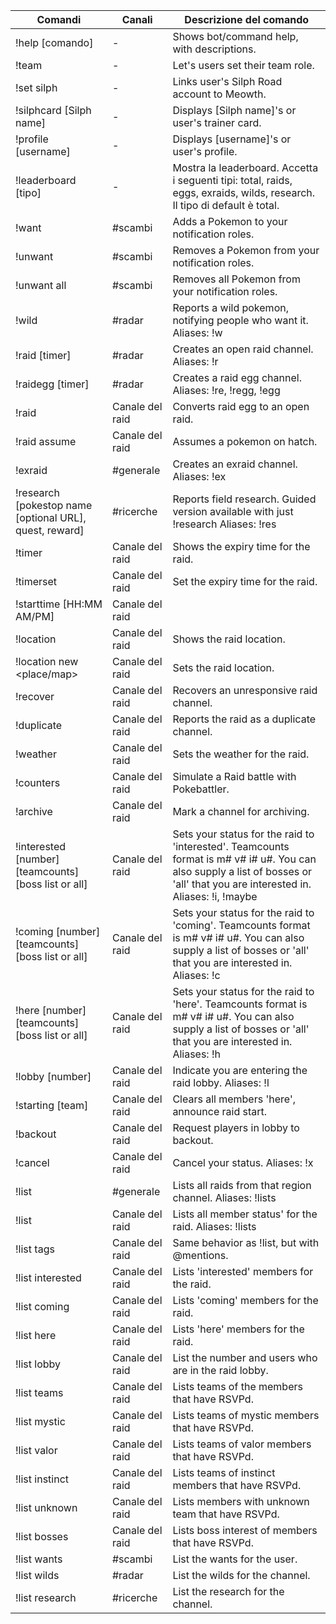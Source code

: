 | Comandi                                                 | Canali          | Descrizione del comando                                                                                                                                                        |
|---------------------------------------------------------|-----------------|--------------------------------------------------------------------------------------------------------------------------------------------------------------------------------|
| !help [comando]                                         | -               | Shows bot/command help, with descriptions.                                                                                                                                     |
| !team <team>                                            | -               | Let's users set their team role.                                                                                                                                               |
| !set silph <Silph name>                                 | -               | Links user's Silph Road account to Meowth.                                                                                                                                     |
| !silphcard [Silph name]                                 | -               | Displays [Silph name]'s or user's trainer card.                                                                                                                                |
| !profile [username]                                     | -               | Displays [username]'s or user's profile.                                                                                                                                       |
| !leaderboard [tipo]                                     | -               | Mostra la leaderboard. Accetta i seguenti tipi: total, raids, eggs, exraids, wilds, research. Il tipo di default è total.                                                      |
| !want <pkmn>                                            | #scambi         | Adds a Pokemon to your notification roles.                                                                                                                                     |
| !unwant <pkmn>                                          | #scambi         | Removes a Pokemon from your notification roles.                                                                                                                                |
| !unwant all                                             | #scambi         | Removes all Pokemon from your notification roles.                                                                                                                              |
| !wild <pkmn> <location>                                 | #radar          | Reports a wild pokemon, notifying people who want it. Aliases: !w                                                                                                              |
| !raid <pkmn> <place> [timer]                            | #radar          | Creates an open raid channel. Aliases: !r                                                                                                                                      |
| !raidegg <level> <place> [timer]                        | #radar          | Creates a raid egg channel. Aliases: !re, !regg, !egg                                                                                                                          |
| !raid <pkmn>                                            | Canale del raid | Converts raid egg to an open raid.                                                                                                                                             |
| !raid assume <pkmn>                                     | Canale del raid | Assumes a pokemon on hatch.                                                                                                                                                    |
| !exraid <pkmn> <place>                                  | #generale       | Creates an exraid channel. Aliases: !ex                                                                                                                                        |
| !research [pokestop name [optional URL], quest, reward] | #ricerche       | Reports field research. Guided version available with just !research Aliases: !res                                                                                             |
| !timer                                                  | Canale del raid | Shows the expiry time for the raid.                                                                                                                                            |
| !timerset <timer>                                       | Canale del raid | Set the expiry time for the raid.                                                                                                                                              |
| !starttime [HH:MM AM/PM]                                | Canale del raid |                                                                                                                                                                                |
| !location                                               | Canale del raid | Shows the raid location.                                                                                                                                                       |
| !location new <place/map>                               | Canale del raid | Sets the raid location.                                                                                                                                                        |
| !recover                                                | Canale del raid | Recovers an unresponsive raid channel.                                                                                                                                         |
| !duplicate                                              | Canale del raid | Reports the raid as a duplicate channel.                                                                                                                                       |
| !weather                                                | Canale del raid | Sets the weather for the raid.                                                                                                                                                 |
| !counters                                               | Canale del raid | Simulate a Raid battle with Pokebattler.                                                                                                                                       |
| !archive                                                | Canale del raid | Mark a channel for archiving.                                                                                                                                                  |
| !interested [number] [teamcounts] [boss list or all]    | Canale del raid | Sets your status for the raid to 'interested'. Teamcounts format is m# v# i# u#. You can also supply a list of bosses or 'all' that you are interested in. Aliases: !i, !maybe |
| !coming [number] [teamcounts] [boss list or all]        | Canale del raid | Sets your status for the raid to 'coming'. Teamcounts format is m# v# i# u#. You can also supply a list of bosses or 'all' that you are interested in. Aliases: !c             |
| !here [number] [teamcounts] [boss list or all]          | Canale del raid | Sets your status for the raid to 'here'. Teamcounts format is m# v# i# u#. You can also supply a list of bosses or 'all' that you are interested in. Aliases: !h               |
| !lobby [number]                                         | Canale del raid | Indicate you are entering the raid lobby. Aliases: !l                                                                                                                          |
| !starting [team]                                        | Canale del raid | Clears all members 'here', announce raid start.                                                                                                                                |
| !backout                                                | Canale del raid | Request players in lobby to backout.                                                                                                                                           |
| !cancel                                                 | Canale del raid | Cancel your status. Aliases: !x                                                                                                                                                |
| !list                                                   | #generale       | Lists all raids from that region channel. Aliases: !lists                                                                                                                      |
| !list                                                   | Canale del raid | Lists all member status' for the raid. Aliases: !lists                                                                                                                         |
| !list tags                                              | Canale del raid | Same behavior as !list, but with @mentions.                                                                                                                                    |
| !list interested                                        | Canale del raid | Lists 'interested' members for the raid.                                                                                                                                       |
| !list coming                                            | Canale del raid | Lists 'coming' members for the raid.                                                                                                                                           |
| !list here                                              | Canale del raid | Lists 'here' members for the raid.                                                                                                                                             |
| !list lobby                                             | Canale del raid | List the number and users who are in the raid lobby.                                                                                                                           |
| !list teams                                             | Canale del raid | Lists teams of the members that have RSVPd.                                                                                                                                    |
| !list mystic                                            | Canale del raid | Lists teams of mystic members that have RSVPd.                                                                                                                                 |
| !list valor                                             | Canale del raid | Lists teams of valor members that have RSVPd.                                                                                                                                  |
| !list instinct                                          | Canale del raid | Lists teams of instinct members that have RSVPd.                                                                                                                               |
| !list unknown                                           | Canale del raid | Lists members with unknown team that have RSVPd.                                                                                                                               |
| !list bosses                                            | Canale del raid | Lists boss interest of members that have RSVPd.                                                                                                                                |
| !list wants                                             | #scambi         | List the wants for the user.                                                                                                                                                   |
| !list wilds                                             | #radar          | List the wilds for the channel.                                                                                                                                                |
| !list research                                          | #ricerche       | List the research for the channel.                                                                                                                                             |
